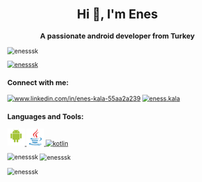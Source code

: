 <h1 align="center">Hi 👋, I'm Enes</h1>
<h3 align="center">A passionate android developer from Turkey</h3>

<p align="left"> <img src="https://komarev.com/ghpvc/?username=enesssk&label=Profile%20views&color=0e75b6&style=flat" alt="enesssk" /> </p>

<p align="left"> <a href="https://github.com/ryo-ma/github-profile-trophy"><img src="https://github-profile-trophy.vercel.app/?username=enesssk" alt="enesssk" /></a> </p>

<h3 align="left">Connect with me:</h3>
<p align="left">
<a href="https://linkedin.com/in/www.linkedin.com/in/enes-kala-55aa2a239" target="blank"><img align="center" src="https://raw.githubusercontent.com/rahuldkjain/github-profile-readme-generator/master/src/images/icons/Social/linked-in-alt.svg" alt="www.linkedin.com/in/enes-kala-55aa2a239" height="30" width="40" /></a>
<a href="https://instagram.com/eness.kala" target="blank"><img align="center" src="https://raw.githubusercontent.com/rahuldkjain/github-profile-readme-generator/master/src/images/icons/Social/instagram.svg" alt="eness.kala" height="30" width="40" /></a>
</p>

<h3 align="left">Languages and Tools:</h3>
<p align="left"> <a href="https://developer.android.com" target="_blank" rel="noreferrer"> <img src="https://raw.githubusercontent.com/devicons/devicon/master/icons/android/android-original-wordmark.svg" alt="android" width="40" height="40"/> </a> <a href="https://www.java.com" target="_blank" rel="noreferrer"> <img src="https://raw.githubusercontent.com/devicons/devicon/master/icons/java/java-original.svg" alt="java" width="40" height="40"/> </a> <a href="https://kotlinlang.org" target="_blank" rel="noreferrer"> <img src="https://www.vectorlogo.zone/logos/kotlinlang/kotlinlang-icon.svg" alt="kotlin" width="40" height="40"/> </a> </p>

<p><img align="left" src="https://github-readme-stats.vercel.app/api/top-langs?username=enesssk&show_icons=true&locale=en&layout=compact" alt="enesssk" /></p>

<p>&nbsp;<img align="center" src="https://github-readme-stats.vercel.app/api?username=enesssk&show_icons=true&locale=en" alt="enesssk" /></p>

<p><img align="center" src="https://github-readme-streak-stats.herokuapp.com/?user=enesssk&" alt="enesssk" /></p>

